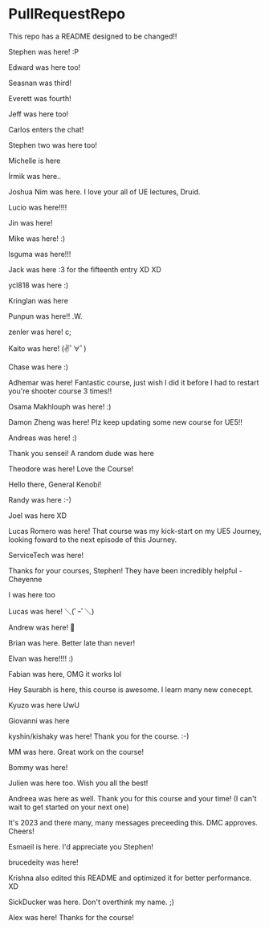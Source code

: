 # PullRequestRepo
This repo has a README designed to be changed!!

Stephen was here! :P

Edward was here too!

Seasnan was third!

Everett was fourth!

Jeff was here too!  

Carlos enters the chat!

Stephen two was here too!

Michelle is here

İrmik was here..

Joshua Nim was here. I love your all of UE lectures, Druid.

Lucio was here!!!!

Jin was here!

Mike was here! :)

Isguma was here!!!

Jack was here :3 for the fifteenth entry XD XD

ycl818 was here :)

Kringlan was here

Punpun was here!! .W.

zenler was here! c;

Kaito was here! (✌ﾟ∀ﾟ)

Chase was here :)

Adhemar was here! Fantastic course, just wish I did it before I had to restart you're shooter course 3 times!! 

Osama Makhlouph was here! :)

Damon Zheng was here! Plz keep updating some new course for UE5!!

Andreas was here! :)

Thank you sensei! A random dude was here

Theodore was here! Love the Course!

Hello there, General Kenobi!

Randy was here :-)

Joel was here XD

Lucas Romero was here! That course was my kick-start on my UE5 Journey, looking foward to the next episode of this Journey.

ServiceTech was here!

Thanks for your courses, Stephen! They have been incredibly helpful -Cheyenne

I was here too

Lucas was here! ＼(ﾟｰﾟ＼)

Andrew was here! 👋 

Brian was here. Better late than never!

Elvan was here!!!! :)

Fabian was here, OMG it works lol

Hey Saurabh is here, this course is awesome. I learn many new conecept.

Kyuzo was here UwU

Giovanni was here

kyshin/kishaky was here! Thank you for the course. :-)

MM was here. Great work on the course!

Bommy was here!

Julien was here too. Wish you all the best!

Andreea was here as well. Thank you for this course and your time! (I can't wait to get started on your next one)

It's 2023 and there many, many messages preceeding this. DMC approves. Cheers!

Esmaeil is here. I'd appreciate you Stephen!

brucedeity was here!

Krishna also edited this README and optimized it for better performance. XD

SickDucker was here. Don't overthink my name. ;)

Alex was here! Thanks for the course!
